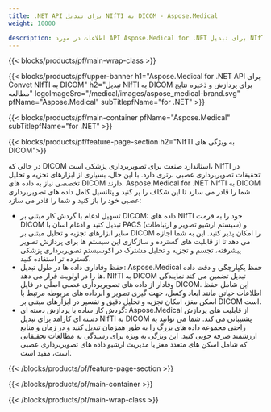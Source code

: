 ```yaml
---
title: .NET API برای تبدیل NIfTI به DICOM - Aspose.Medical
weight: 10000

description: اطلاعات در مورد API Aspose.Medical for .NET برای تبدیل NIfTI به DICOM
---
```


{{< blocks/products/pf/main-wrap-class >}}

{{< blocks/products/pf/upper-banner h1="Aspose.Medical for .NET API برای Convet NIfTI به DICOM" h2="تبدیل NIfTI به DICOM برای پردازش و ذخیره نتایج مطالعه" logoImageSrc="/medical/images/aspose_medical-brand.svg" pfName="Aspose.Medical" subTitlepfName="for .NET" >}}

{{< blocks/products/pf/main-container pfName="Aspose.Medical" subTitlepfName="for .NET" >}}

{{< blocks/products/pf/feature-page-section h2="NIfTI به ویژگی های DICOM">}}

<p>در حالی که DICOM استاندارد صنعت برای تصویربرداری پزشکی است، NIfTI در تحقیقات تصویربرداری عصبی برتری دارد. با این حال، بسیاری از ابزارهای تجزیه و تحلیل تخصصی نیاز به داده های DICOM دارند. Aspose.Medical for .NET NIfTI به DICOM شما را قادر می سازد تا این شکاف را پر کنید و پتانسیل کامل داده های تصویربرداری عصبی خود را باز کنید و شما را قادر می سازد:</p>

<ul>
<li>تسهیل ادغام با گردش کار مبتنی بر DICOM: داده های NIfTI خود را به فرمت DICOM تبدیل کنید و ادغام اسان با PACS (سیستم ارشیو تصویر و ارتباطات) و سایر ابزارهای تجزیه و تحلیل مبتنی بر DICOM را امکان پذیر کنید. این به شما اجازه می دهد تا از قابلیت های گسترده و سازگاری این سیستم ها برای پردازش تصویر پیشرفته، تجسم و تجزیه و تحلیل مشترک در اکوسیستم تصویربرداری پزشکی گسترده تر استفاده کنید.</li>
<li>حفظ وفاداری داده ها در طول تبدیل: Aspose.Medical حفظ یکپارچگی و دقت داده ها را در اولویت قرار می دهد. NIfTI به DICOM تبدیل تضمین می کند نمایندگی وفادار از داده های تصویربرداری عصبی اصلی در فایل DICOM. این شامل حفظ اطلاعات حیاتی مانند ابعاد وکسل، جهت گیری تصویر و ابرداده های مربوطه مرتبط با اسکن مغز، امکان تجزیه و تحلیل دقیق و تفسیر در ابزارهای مبتنی بر DICOM است.</li>
<li>گردش کار ساده با پردازش دسته ای: Aspose.Medical از قابلیت های پردازش دسته ای کارامد برای تبدیل NIfTI به DICOM پشتیبانی می کند. شما می توانید به راحتی مجموعه داده های بزرگ را به طور همزمان تبدیل کنید و در زمان و منابع ارزشمند صرفه جویی کنید. این ویژگی به ویژه برای رسیدگی به مطالعات تحقیقاتی که شامل اسکن های متعدد مغز یا مدیریت ارشیو داده های تصویربرداری عصبی است، مفید است.</li>
</ul>

{{< /blocks/products/pf/feature-page-section >}}

{{< /blocks/products/pf/main-container >}}

{{< /blocks/products/pf/main-wrap-class >}}